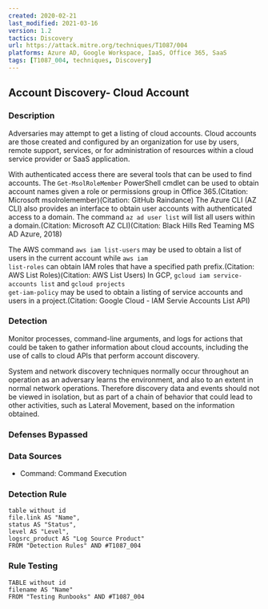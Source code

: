 ```yaml
---
created: 2020-02-21
last_modified: 2021-03-16
version: 1.2
tactics: Discovery
url: https://attack.mitre.org/techniques/T1087/004
platforms: Azure AD, Google Workspace, IaaS, Office 365, SaaS
tags: [T1087_004, techniques, Discovery]
---
```


## Account Discovery- Cloud Account

### Description

Adversaries may attempt to get a listing of cloud accounts. Cloud accounts are those created and configured by an organization for use by users, remote support, services, or for administration of resources within a cloud service provider or SaaS application.

With authenticated access there are several tools that can be used to find accounts. The <code>Get-MsolRoleMember</code> PowerShell cmdlet can be used to obtain account names given a role or permissions group in Office 365.(Citation: Microsoft msolrolemember)(Citation: GitHub Raindance) The Azure CLI (AZ CLI) also provides an interface to obtain user accounts with authenticated access to a domain. The command <code>az ad user list</code> will list all users within a domain.(Citation: Microsoft AZ CLI)(Citation: Black Hills Red Teaming MS AD Azure, 2018) 

The AWS command <code>aws iam list-users</code> may be used to obtain a list of users in the current account while <code>aws iam list-roles</code> can obtain IAM roles that have a specified path prefix.(Citation: AWS List Roles)(Citation: AWS List Users) In GCP, <code>gcloud iam service-accounts list</code> and <code>gcloud projects get-iam-policy</code> may be used to obtain a listing of service accounts and users in a project.(Citation: Google Cloud - IAM Servie Accounts List API)

### Detection

Monitor processes, command-line arguments, and logs for actions that could be taken to gather information about cloud accounts, including the use of calls to cloud APIs that perform account discovery.

System and network discovery techniques normally occur throughout an operation as an adversary learns the environment, and also to an extent in normal network operations. Therefore discovery data and events should not be viewed in isolation, but as part of a chain of behavior that could lead to other activities, such as Lateral Movement, based on the information obtained.

### Defenses Bypassed



### Data Sources

  - Command: Command Execution
### Detection Rule

```dataview
table without id
file.link AS "Name",
status AS "Status",
level AS "Level",
logsrc_product AS "Log Source Product"
FROM "Detection Rules" AND #T1087_004
```

### Rule Testing

```dataview
TABLE without id
filename AS "Name"
FROM "Testing Runbooks" AND #T1087_004
```
